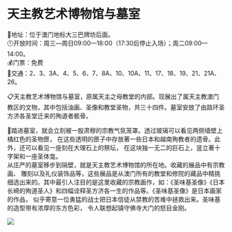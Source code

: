 # 天主教艺术博物馆与墓室  
📍地址：位于澳门地标大三巴牌坊后面。  
🕛开放时间：周三—周日09:00—18:00（17:30后停止入场）；周二09:00—14:00。  
💰门票：免费  
🚌交通：2、3、3A、4、5、6、7、8A、10、10A、11、17、18、19、21、21A、26。  

📋天主教艺术博物馆与墓室，原属天主之母教堂的内部。现展出了属天主教澳门教区的文物，其中包括油画、圣像和教堂圣物，共三十四件。墓室安放了由路环圣方济各圣堂迁来的殉道者骸骨。  

📢踏进墓室，就会立刻被一股肃穆的宗教气氛笼罩。透过玻璃可以看见两侧墙壁上橘红色的圣物匣， 在这些透明的匣子中存放著一些日本和越南殉教者的遗骨。此外，还可以看见一座刻在大理石上的祭坛， 在这块独一无二的巨石上，竖立著十字架和一座圣体龛。  
从庄严的墓室移步到隔壁，就是天主教艺术博物馆的所在地。收藏的展品中有宗教画、 雕刻以及礼仪装饰品等，这些展品是从澳门所有的教堂和修院的藏品中精挑细选出来的。其中最引人注目的是这里收藏的宗教画作，如：《圣味基圣像》《日本长崎的殉道圣人》和四幅诠释圣方济各一生的作品等。《圣味基圣像》是日本画家的作品， 似乎寄意一位勇猛的战士把日本信徒从禁教的苦难中拯救出来。圣味基的造型带有浓厚的东方色彩， 令人联想起镇守佛寺大门的怒目金刚。  

![](https://raw.gitmirror.com/szqq0512/Pic/main/img/202201212157815.png)  
